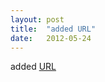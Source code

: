 ```yaml
---
layout: post
title:  "added URL"
date:   2012-05-24
---
```


added <a href="http://www.w3.org/TR/url/">URL</a>

